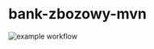 # bank-zbozowy-mvn

![example workflow](https://github.com/martao02p/bank-zbozowy-mvn/actions/workflows/ci.yml/badge.svg)
